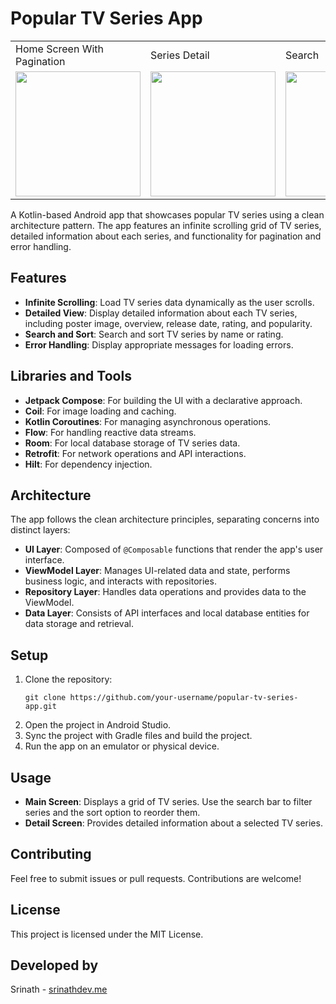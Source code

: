 <!DOCTYPE html>
<html lang="en">
<head>
    <meta charset="UTF-8">
    <meta name="viewport" content="width=device-width, initial-scale=1.0">

</head>
<body>

<h1>Popular TV Series App</h1>


<table>
  <tr>
    <td>Home Screen With Pagination</td>
     <td>Series Detail</td>
     <td>Search</td>
    <td>Sort</td>
  </tr>
  <tr>
<td><img src="https://github.com/user-attachments/assets/49dd6c6f-4c1d-4d8c-937c-c3b38c4b03c9" width="200" /> </td>
<td><img src="https://github.com/user-attachments/assets/1eef03c8-b31d-4630-bf73-60c9fb28f789" width="200" /></td>
<td><img src="https://github.com/user-attachments/assets/52ae40b3-0ddf-4df9-93f9-f00bfd662a26" width="200" /></td>
<td><img src="https://github.com/user-attachments/assets/a0966346-7140-4125-bf9f-3430a611de61" width="200" /></td>

 </tr>
 
 </table>

<p>A Kotlin-based Android app that showcases popular TV series using a clean architecture pattern. The app features an infinite scrolling grid of TV series, detailed information about each series, and functionality for pagination and error handling.</p>

<h2>Features</h2>
<ul>
    <li><strong>Infinite Scrolling</strong>: Load TV series data dynamically as the user scrolls.</li>
    <li><strong>Detailed View</strong>: Display detailed information about each TV series, including poster image, overview, release date, rating, and popularity.</li>
    <li><strong>Search and Sort</strong>: Search and sort TV series by name or rating.</li>
    <li><strong>Error Handling</strong>: Display appropriate messages for loading errors.</li>
</ul>

<h2>Libraries and Tools</h2>
<ul>
    <li><strong>Jetpack Compose</strong>: For building the UI with a declarative approach.</li>
    <li><strong>Coil</strong>: For image loading and caching.</li>
    <li><strong>Kotlin Coroutines</strong>: For managing asynchronous operations.</li>
    <li><strong>Flow</strong>: For handling reactive data streams.</li>
    <li><strong>Room</strong>: For local database storage of TV series data.</li>
    <li><strong>Retrofit</strong>: For network operations and API interactions.</li>
    <li><strong>Hilt</strong>: For dependency injection.</li>
</ul>

<h2>Architecture</h2>
<p>The app follows the clean architecture principles, separating concerns into distinct layers:</p>
<ul>
    <li><strong>UI Layer</strong>: Composed of <code>@Composable</code> functions that render the app's user interface.</li>
    <li><strong>ViewModel Layer</strong>: Manages UI-related data and state, performs business logic, and interacts with repositories.</li>
    <li><strong>Repository Layer</strong>: Handles data operations and provides data to the ViewModel.</li>
    <li><strong>Data Layer</strong>: Consists of API interfaces and local database entities for data storage and retrieval.</li>
</ul>

<h2>Setup</h2>
<ol>
    <li>Clone the repository:
        <pre><code>git clone https://github.com/your-username/popular-tv-series-app.git</code></pre>
    </li>
    <li>Open the project in Android Studio.</li>
    <li>Sync the project with Gradle files and build the project.</li>
    <li>Run the app on an emulator or physical device.</li>
</ol>

<h2>Usage</h2>
<ul>
    <li><strong>Main Screen</strong>: Displays a grid of TV series. Use the search bar to filter series and the sort option to reorder them.</li>
    <li><strong>Detail Screen</strong>: Provides detailed information about a selected TV series.</li>
</ul>

<h2>Contributing</h2>
<p>Feel free to submit issues or pull requests. Contributions are welcome!</p>

<h2>License</h2>
<p>This project is licensed under the MIT License.</p>

<h2>Developed by</h2>
<p>Srinath - <a href="https://www.srinathdev.me/">srinathdev.me</a></p>

</body>
</html>
